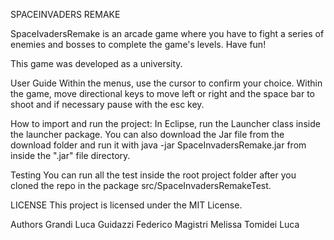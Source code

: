 SPACEINVADERS REMAKE

SpaceIvadersRemake is an arcade game where you have to fight a series of enemies and bosses to complete the game's levels.
Have fun!

This game was developed as a university.

User Guide
Within the menus, use the cursor to confirm your choice. 
Within the game, move directional keys to move left or right and the space bar to shoot and if necessary pause with the esc key.

How to import and run the project:
In Eclipse, run the Launcher class inside the launcher package.
You can also download the Jar file from the download folder and run it with java -jar SpaceInvadersRemake.jar from inside the ".jar" file directory.

Testing
You can run all the test inside the root project folder after you cloned the repo in the package src/SpaceInvadersRemakeTest.

LICENSE
This project is licensed under the MIT License.

Authors
Grandi Luca
Guidazzi Federico
Magistri Melissa
Tomidei Luca
